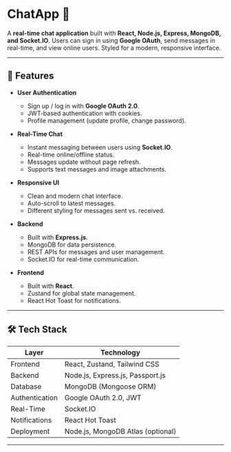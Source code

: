 # ChatApp 🚀

A **real-time chat application** built with **React, Node.js, Express, MongoDB, and Socket.IO**. Users can sign in using **Google OAuth**, send messages in real-time, and view online users. Styled for a modern, responsive interface.

---

## 🌟 Features

- **User Authentication**
  - Sign up / log in with **Google OAuth 2.0**.
  - JWT-based authentication with cookies.
  - Profile management (update profile, change password).
  
- **Real-Time Chat**
  - Instant messaging between users using **Socket.IO**.
  - Real-time online/offline status.
  - Messages update without page refresh.
  - Supports text messages and image attachments.

- **Responsive UI**
  - Clean and modern chat interface.
  - Auto-scroll to latest messages.
  - Different styling for messages sent vs. received.

- **Backend**
  - Built with **Express.js**.
  - MongoDB for data persistence.
  - REST APIs for messages and user management.
  - Socket.IO for real-time communication.

- **Frontend**
  - Built with **React**.
  - Zustand for global state management.
  - React Hot Toast for notifications.

---

## 🛠️ Tech Stack

| Layer          | Technology                             |
|----------------|----------------------------------------|
| Frontend       | React, Zustand, Tailwind CSS           |
| Backend        | Node.js, Express.js, Passport.js       |
| Database       | MongoDB (Mongoose ORM)                 |
| Authentication | Google OAuth 2.0, JWT                  |
| Real-Time      | Socket.IO                              |
| Notifications  | React Hot Toast                        |
| Deployment     | Node.js, MongoDB Atlas (optional)      |

---


